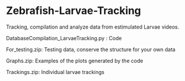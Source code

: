 # Zebrafish-Larvae-Tracking
Tracking, compilation and analyze data from estimulated Larvae videos.

DatabaseCompilation_LarvaeTracking.py : Code

For_testing.zip: Testing data, conserve the structure for your own data

Graphs.zip: Examples of the plots generated by the code

Trackings.zip: Individual larvae trackings
